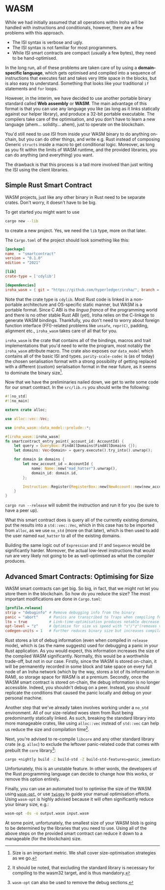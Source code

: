# WASM

While we had initially assumed that all operations within Iroha will be
handled with instructions and conditionals, however, there are a few
problems with this approach.

- The ISI syntax is verbose and ugly.
- The ISI syntax is not familiar for most programmers.
- While ISI smart contracts are compact (usually a few bytes), they need to
  be hand-optimised.

In the long run, all of these problems are taken care of by using a
**domain-specific language**, which gets optimised and compiled into a
sequence of instructions that executes fast and takes very little space in
the blocks, but is also easy to understand. Something that looks like your
traditional `if` statements and `for` loops.

However, in the interim, we have decided to use another portable binary
standard called **Web assembly** or **WASM**. The main advantage of this
format is that you can use any language you like (as long as it links
statically against our helper library), and produce a 32-bit portable
executable. The compilers take care of the optimisation, and you don't have
to learn a new language (ahem… solidity… ahem), just to operate on the
blockchain.

You'd still need to use ISI from inside your WASM binary to do anything
on-chain, but you can do other things, and write e.g. Rust instead of
composing Generic `structs` inside a macro to get conditional logic.
Moreover, as long as you fit within the limits of WASM runtime, and the
provided libraries, you can do anything (and everything) you want.

The drawback is that this process is a tad more involved than just writing
the ISI using the client libraries.

## Simple Rust Smart Contract

WASM projects, just like any other binary in Rust need to be separate
crates. Don't worry, it doesn't have to be big.

To get started you might want to use

```bash
cargo new --lib
```

to create a new project. Yes, we need the `lib` type, more on that later.

The `Cargo.toml` of the project should look something like this:

```toml
[package]
name  = "smartcontract"
version = "0.1.0"
edition = "2021"

[lib]
crate-type = ['cdylib']

[dependencies]
iroha_wasm = { git = "https://github.com/hyperledger/iroha/", branch = "iroha2" }
```

Note that the crate type is `cdylib`. Most Rust code is linked in a
non-portable architecture and OS-specific static manner, but WASM is a
portable format. Since C ABI is the _lingua franca_ of the programming
world and there is no other stable Rust ABI (yet), Iroha relies on the
C-linkage to generate WASM bindings. Thankfully, you don't need to worry
about foreign function interface (FFI)-related problems like `unsafe`,
`repr(C)`, padding, alignment etc., `iroha_wasm` takes care of all that for
you.

`iroha_wasm` is the crate that contains all of the bindings, macros and
trait implementations that you'd need to write the program, most notably
the `iroha_wasm` attribute macro. The crate also exposes our `data_model`
which contains all of the basic ISI and types. `parity-scale-codec` is (as
of today) the chosen serialisation format with a strong possibility of
getting replaced with a different (custom) serialisation format in the near
future, as it seems to dominate the binary size[^2].

Now that we have the preliminaries nailed down, we get to write some code
for our smart contract. In the `src/lib.rs` you should write the following:

```rust
#![no_std]
#![no_main]

extern crate alloc;

use alloc::vec::Vec;

use iroha_wasm::data_model::prelude::*;

#[iroha_wasm::iroha_wasm]
fn smartcontract_entry_point(_account_id: AccountId) {
    let query = QueryBox::FindAllDomains(FindAllDomains {});
    let domains: Vec<Domain> = query.execute().try_into().unwrap();

    for domain in domains {
        let new_account_id = AccountId {
            name: Name::new("mad_hatter").unwrap(),
            domain_id: domain.id,
        };

        Instruction::Register(RegisterBox::new(NewAccount::new(new_account_id))).execute();
    }
}
```

`cargo run --release` will submit the instruction and run it for you (be
sure to have a peer up).

What this smart contract does is query all of the currently existing
domains, put the results into a `std::vec::Vec`, which in this case has to
be imported from `alloc`, as we use `no_std` (more on that later), which is
then used to add the user named `mad_hatter` to all of the existing
domains.

Building the same logic out of `Expression` and `If` and `Sequence` would
be significantly harder. Moreover, the actual low-level instructions that
would run are very likely not going to be as well-optimised as what the
compiler produces.

## Advanced Smart Contracts: Optimising for Size

WASM smart contracts can get big. So big, in fact, that we might not let
you store them in the blockchain. So how do you reduce the size? The most
important modifications are done in `Cargo.toml`:

```toml
[profile.release]
strip = "debuginfo" # Remove debugging info from the binary
panic = "abort"     # Panics are transcribed to Traps when compiling for wasm anyways
lto = true          # Link-time-optimisation produces notable decrease in binary size
opt-level = "z"     # Optimise for size vs speed with "s"/"z"(removes vectorization)
codegen-units = 1   # Further reduces binary size but increases compilation time
```

Rust stores a lot of debug information (even when compiled in `release`
mode), which is (as the name suggests) used for debugging a panic in your
Rust application. As you would expect, this information increases the size
of the compiled WASM significantly. Normally, this would be a worthwhile
trade-off, but not in our case. Firstly, since the WASM is stored on-chain,
it will be permanently recorded in some block and take space on every full
node of an Iroha network (which by the way, stores a lot of its information
in RAM), so storage space for WASM is at a premium. Secondly, once the WASM
smart contract is stored on-chain, the debug information is no longer
accessible. Indeed, you shouldn't debug on a peer. Instead, you should
replicate the conditions that caused the panic locally and debug on your
personal machine.

Another step that we've already taken involves working under a `no_std`
environment. All of our size-related woes stem from Rust being
predominantly statically linked. As such, breaking the standard library
into more manageable crates, like using `alloc::vec` instead of `std::vec`
can help us reduce the size and compilation time[^3].

Next, you're advised to re-compile `libcore` and any other standard library
crate (e.g. `alloc`) to exclude the leftover panic-related code that comes
with prebuilt the `core` library[^4]:

```bash
cargo +nightly build -Z build-std -Z build-std-features=panic_immediate_abort --target wasm32-unknown-unknown
```

Unfortunately, this is an unstable feature. In other words, the developers
of the Rust programming language can decide to change how this works, or
remove this option entirely.

Finally, you can use an automated tool to optimise the size of the WASM
using [`wasm-opt`](https://github.com/WebAssembly/binaryen), or use
[`twiggy`](https://rustwasm.github.io/twiggy/) to guide your manual
optimisation efforts. Using `wasm-opt` is highly advised because it will
often significantly reduce your binary size, e.g.:

```bash
wasm-opt -Os -o output.wasm input.wasm
```

At some point, unfortunately, the smallest size of your WASM blob is going
to be determined by the libraries that you need to use. Using all of the
above steps on the provided smart contract can reduce it down to a
manageable (for the blockchain) size.

[^1]: For prospective wizards, the whitepaper is a good start (TODO: link).
[^2]:
    Size is an important metric. We shall cover size-optimisation
    strategies as we go.

[^3]:
    It should be noted, that excluding the standard library is necessary
    for compiling to the wasm32 target, and is thus mandatory.

[^4]: `wasm-opt` can also be used to remove the debug sections.
